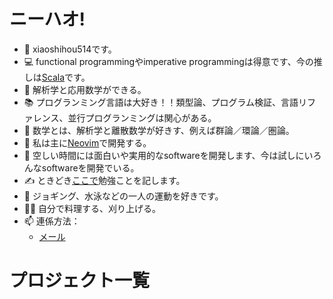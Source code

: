 # ニーハオ!

- 👋 xiaoshihou514です。
- 💻 functional programmingやimperative programmingは得意です、今の推しは[Scala](https://scala-lang.org)です。
- 💪 解析学と応用数学ができる。
- 📚 プログランミング言語は大好き！！類型論、プログラム検証、言語リファレンス、並行プログランミングは関心がある。
- 📖 数学とは、解析学と離散数学が好きす、例えば群論／環論／圏論。
- 📝 私は主に[Neovim](https://neovim.io)で開発する。
- 👀 空しい時間には面白いや実用的なsoftwareを開発します、今は試しにいろんなsoftwareを開発でいる。
- ✍️ ときどき[ここで](/ja/blogs/index)勉強ことを記します。
- 🏃 ジョギング、水泳などの一人の運動を好きです。
- 💇‍♂️ 自分で料理する、刈り上げる。
- 📫 連係方法：
  - [メール](mailto:xiaoshihou@tutamail.com)

# プロジェクト一覧

<script setup>
  import ProjectCard from '../components/ProjectCard.vue'
</script>

<ProjectCard title="ndpc" desc="自然推理compiler" lang="Scala" lang_color="#C12C40" href="/ndpc" />

<ProjectCard title="記憶" desc="暗号化音声手帳" lang="Dart" lang_color="#00B3AA" href="https://github.com/xiaoshihou514/jiyi" />

<ProjectCard title="aristotle" desc="ndpcのImGui frontend" lang="C++" lang_color="#F34B7C" href="https://github.com/xiaoshihou514/aristotle" />

<ProjectCard title="sefenbu" desc="イメージの色分布を視覚化する" lang="Rust" lang_color="#DDA583" href="https://github.com/xiaoshihou514/sefenbu" />

<ProjectCard title="git-鞭策" desc="git contributionを可視化し、teammateを鞭策する" lang="Rust" lang_color="#DDA583" href="https://github.com/xiaoshihou514/git-biance" />

<ProjectCard title="guard.nvim (maintainer)" desc="軽量、高速、非同期のNeovim formatting / linting plugin" lang="Lua" lang_color="#00007F" href="https://github.com/nvimdev/guard.nvim" />

<ProjectCard title="wrench" desc="小さいCプロジェクトのためのmake代替品" lang="Python" lang_color="#3571A5" href="https://github.com/xiaoshihou514/wrench" />

<ProjectCard title="notes" desc="FlutterでのAndroid手帳アプリ" lang="Dart" lang_color="#00B3AA" href="https://github.com/xiaoshihou514/notes" />
